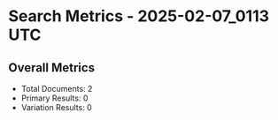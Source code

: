 # Search Metrics - 2025-02-07_0113 UTC

## Overall Metrics
- Total Documents: 2
- Primary Results: 0
- Variation Results: 0
